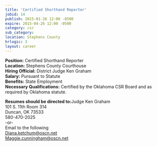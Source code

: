 ```yaml
---
title: 'Certified Shorthand Reporter'
jobid: 14
publish: 2015-01-26 12:00 -0500
expire: 2015-04-26 12:00 -0500
category: csr
sub_category: 
location: Stephens County
hrlogic: 3
layout: career
---
```

<p><strong>Position:</strong> Certified Shorthand Reporter<br><strong>Location:</strong> Stephens County Courthouse<br><strong>Hiring Official:</strong> District Judge Ken Graham<br><strong>Salary:</strong> Pursuant to Statute<br><strong>Benefits:</strong> State Employment<br><strong>Necessary Qualifications:</strong> Certified by the Oklahoma CSR Board and as required by Oklahoma statute.</p><p><strong>Resumes should be directed to:</strong>Judge Ken Graham<br>101 S. 11th Room 314<br>Duncan, OK  73533<br>580-470-2025<br>-or- <br>Email to the following<br><a href="mailto:Diana.ketchum@oscn.net">Diana.ketchum@oscn.net</a><br><a href="Maggie.cunningham@oscn.net">Maggie.cunningham@oscn.net</a></p>